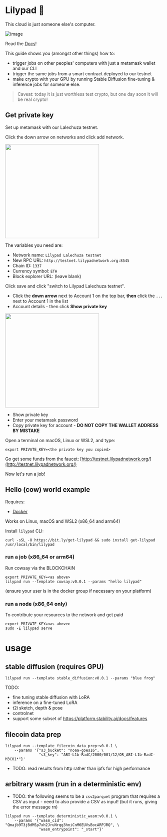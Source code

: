 # Lilypad 🍃

This cloud is just someone else's computer.

![image](https://github.com/bacalhau-project/lilypad/assets/264658/d91dad9a-ca46-43d4-a94b-d33454efc7ae)

Read the [Docs](https://lilypadnetwork.org)!


This guide shows you (amongst other things) how to:

* trigger jobs on other peoples' computers with just a metamask wallet and our CLI
* trigger the same jobs from a smart contract deployed to our testnet
* make crypto with your GPU by running Stable Diffusion fine-tuning & inference jobs for someone else.

> Caveat: today it is just worthless test crypto, but one day soon it will be real crypto!


## Get private key

Set up metamask with our Lalechuza testnet.

Click the down arrow on networks and click add network.

<img src="https://github.com/bacalhau-project/lilypad/assets/264658/9f4bd43e-aef1-4d7b-8441-082b0355298f" width="300">

The variables you need are:

* Network name: `Lilypad Lalechuza testnet`
* New RPC URL: `http://testnet.lilypadnetwork.org:8545`
* Chain ID: `1337`
* Currency symbol: `ETH`
* Block explorer URL: (leave blank)

Click save and click "switch to Lilypad Lalechuza testnet".

* Click the **down arrow** next to Account 1 on the top bar, **then** click the `...` next to Account 1 in the list
* Account details - then click **Show private key**

<img src="https://github.com/bacalhau-project/lilypad/assets/264658/4e947efb-888c-4c85-9990-ab01cb889516" width="300">

* Show private key
* Enter your metamask password
* Copy private key for account - **DO NOT COPY THE WALLET ADDRESS BY MISTAKE**

Open a terminal on macOS, Linux or WSL2, and type:
```
export PRIVATE_KEY=<the private key you copied>
```

Go get some funds from the faucet: [http://testnet.lilypadnetwork.org/](http://testnet.lilypadnetwork.org/)

Now let's run a job!

## Hello (cow) world example

Requires:
* [Docker](https://docs.docker.com/engine/install/)

Works on Linux, macOS and WSL2 (x86_64 and arm64)

Install `lilypad` CLI:
```
curl -sSL -O https://bit.ly/get-lilypad && sudo install get-lilypad /usr/local/bin/lilypad
```

### run a job (x86_64 or arm64)
Run cowsay via the BLOCKCHAIN
```
export PRIVATE_KEY=<as above>
lilypad run --template cowsay:v0.0.1 --params "hello lilypad"
```
(ensure your user is in the docker group if necessary on your platform)

### run a node (x86_64 only)
To contribute your resources to the network and get paid
```
export PRIVATE_KEY=<as above>
sudo -E lilypad serve
```

# usage

## stable diffusion (requires GPU)

```
lilypad run --template stable_diffusion:v0.0.1 --params "blue frog"
```

TODO:
* fine tuning stable diffusion with LoRA
* inference on a fine-tuned LoRA
* t2i sketch, depth & pose
* controlnet
* support some subset of https://platform.stability.ai/docs/features

## filecoin data prep

```
lilypad run --template filecoin_data_prep:v0.0.1 \
	--params '{"s3_bucket": "noaa-goes16", \
	           "s3_key": "ABI-L1b-RadC/2000/001/12/OR_ABI-L1b-RadC-M3C01*"}'
```

* TODO: read results from http rather than ipfs for high performance

## arbitrary wasm (run in a deterministic env)

* TODO: the following seems to be a `csv2parquet` program that requires a CSV as input - need to also provide a CSV as input! (but it runs, giving the error message rn)

```
lilypad run --template deterministic_wasm:v0.0.1 \
	--params '{"wasm_cid": "Qmajb9T3jBdMSp7xh2JruNrqg3hniCnM6EUVsBocARPJRQ", \
	           "wasm_entrypoint": "_start"}'
```



